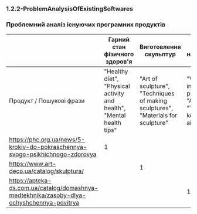 ﻿### 1.2.2-ProblemAnalysisOfExistingSoftwares

### Проблемний аналіз існуючих програмних продуктів

| | Гарний стан фізичного здоров'я| Виготовлення скульптур | Чистота повітря навколишьного середовища | Тип ліцензії | Примітка |
|---|------------------------------|------------------------|------------------------------------------|--------------|----------|
|Продукт / Пошукові фрази|"Healthy diet", "Physical activity and health", "Mental health tips"|"Art of sculpture", "Techniques of making sculptures", "Materials for sculpture"|"Ventilation and indoor air purification", "Air purifiers", "Tips for keeping clean air"|||
|https://phc.org.ua/news/5-krokiv-do-pokraschennya-svogo-psikhichnogo-zdorovya|1|||Shareware
|https://www.art-deco.ua/catalog/skulptura/||1||Shareware|
|https://apteka-ds.com.ua/catalog/domashnya-medtekhnika/zasoby-dlya-ochyshchennya-povitrya|||1|Shareware|
